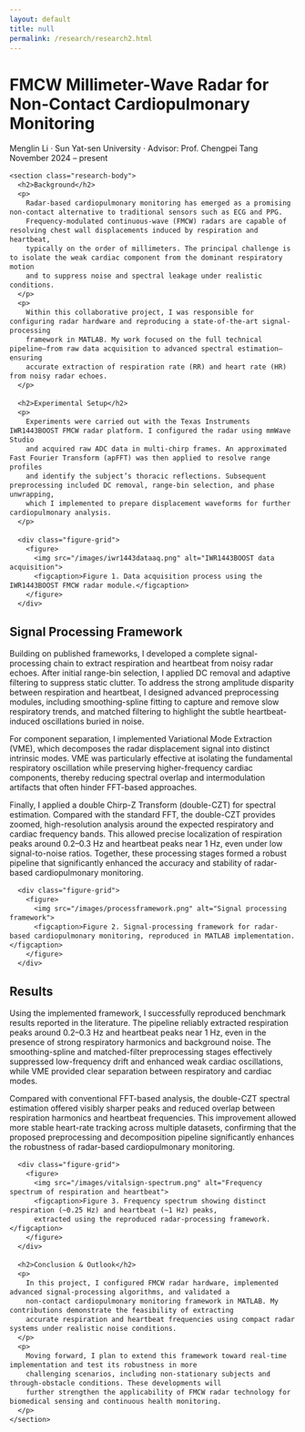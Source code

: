 ```yaml
---
layout: default
title: null
permalink: /research/research2.html
---
```


<html lang="en">
<head>
  <meta charset="UTF-8">
  <title>FMCW Millimeter-Wave Radar for Non-Contact Cardiopulmonary Monitoring</title>
  <link rel="stylesheet" href="research.css">
  <!-- MathJax -->
  <script src="https://polyfill.io/v3/polyfill.min.js?features=es6"></script>
  <script id="MathJax-script" async
    src="https://cdn.jsdelivr.net/npm/mathjax@3/es5/tex-mml-chtml.js">
  </script>
</head>
<body>
<div id="research-detail">
  <div class="content-card">
    <h1 class="page__title">
      FMCW Millimeter-Wave Radar for Non-Contact Cardiopulmonary Monitoring
    </h1>
    <p class="meta">
      Menglin Li · Sun Yat-sen University · Advisor: Prof. Chengpei Tang<br>
      November 2024 – present
    </p>

    <section class="research-body">
      <h2>Background</h2>
      <p>
        Radar-based cardiopulmonary monitoring has emerged as a promising non-contact alternative to traditional sensors such as ECG and PPG. 
        Frequency-modulated continuous-wave (FMCW) radars are capable of resolving chest wall displacements induced by respiration and heartbeat, 
        typically on the order of millimeters. The principal challenge is to isolate the weak cardiac component from the dominant respiratory motion 
        and to suppress noise and spectral leakage under realistic conditions.
      </p>
      <p>
        Within this collaborative project, I was responsible for configuring radar hardware and reproducing a state-of-the-art signal-processing 
        framework in MATLAB. My work focused on the full technical pipeline—from raw data acquisition to advanced spectral estimation—ensuring 
        accurate extraction of respiration rate (RR) and heart rate (HR) from noisy radar echoes.
      </p>

      <h2>Experimental Setup</h2>
      <p>
        Experiments were carried out with the Texas Instruments IWR1443BOOST FMCW radar platform. I configured the radar using mmWave Studio 
        and acquired raw ADC data in multi-chirp frames. An approximated Fast Fourier Transform (apFFT) was then applied to resolve range profiles 
        and identify the subject’s thoracic reflections. Subsequent preprocessing included DC removal, range-bin selection, and phase unwrapping, 
        which I implemented to prepare displacement waveforms for further cardiopulmonary analysis.
      </p>

      <div class="figure-grid">
        <figure>
          <img src="/images/iwr1443dataaq.png" alt="IWR1443BOOST data acquisition">
          <figcaption>Figure 1. Data acquisition process using the IWR1443BOOST FMCW radar module.</figcaption>
        </figure>
      </div>

<h2>Signal Processing Framework</h2>
<p>
  Building on published frameworks, I developed a complete signal-processing chain to extract respiration and heartbeat from noisy radar echoes. 
  After initial range-bin selection, I applied DC removal and adaptive filtering to suppress static clutter. 
  To address the strong amplitude disparity between respiration and heartbeat, I designed advanced preprocessing modules, 
  including smoothing-spline fitting to capture and remove slow respiratory trends, and matched filtering to highlight 
  the subtle heartbeat-induced oscillations buried in noise.
</p>
<p>
  For component separation, I implemented Variational Mode Extraction (VME), which decomposes the radar displacement signal into 
  distinct intrinsic modes. VME was particularly effective at isolating the fundamental respiratory oscillation while preserving 
  higher-frequency cardiac components, thereby reducing spectral overlap and intermodulation artifacts that often hinder FFT-based approaches.
</p>
<p>
  Finally, I applied a double Chirp-Z Transform (double-CZT) for spectral estimation. Compared with the standard FFT, 
  the double-CZT provides zoomed, high-resolution analysis around the expected respiratory and cardiac frequency bands. 
  This allowed precise localization of respiration peaks around 0.2–0.3 Hz and heartbeat peaks near 1 Hz, even under 
  low signal-to-noise ratios. Together, these processing stages formed a robust pipeline that significantly enhanced the 
  accuracy and stability of radar-based cardiopulmonary monitoring.
</p>


      <div class="figure-grid">
        <figure>
          <img src="/images/processframework.png" alt="Signal processing framework">
          <figcaption>Figure 2. Signal-processing framework for radar-based cardiopulmonary monitoring, reproduced in MATLAB implementation.</figcaption>
        </figure>
      </div>

<h2>Results</h2>
<p>
  Using the implemented framework, I successfully reproduced benchmark results reported in the literature. 
  The pipeline reliably extracted respiration peaks around 0.2–0.3 Hz and heartbeat peaks near 1 Hz, even in the presence of 
  strong respiratory harmonics and background noise. The smoothing-spline and matched-filter preprocessing stages 
  effectively suppressed low-frequency drift and enhanced weak cardiac oscillations, while VME provided clear separation 
  between respiratory and cardiac modes.
</p>
<p>
  Compared with conventional FFT-based analysis, the double-CZT spectral estimation offered visibly sharper peaks 
  and reduced overlap between respiration harmonics and heartbeat frequencies. This improvement allowed more stable 
  heart-rate tracking across multiple datasets, confirming that the proposed preprocessing and decomposition pipeline 
  significantly enhances the robustness of radar-based cardiopulmonary monitoring.
</p>


      <div class="figure-grid">
        <figure>
          <img src="/images/vitalsign-spectrum.png" alt="Frequency spectrum of respiration and heartbeat">
          <figcaption>Figure 3. Frequency spectrum showing distinct respiration (~0.25 Hz) and heartbeat (~1 Hz) peaks, 
          extracted using the reproduced radar-processing framework.</figcaption>
        </figure>
      </div>

      <h2>Conclusion & Outlook</h2>
      <p>
        In this project, I configured FMCW radar hardware, implemented advanced signal-processing algorithms, and validated a 
        non-contact cardiopulmonary monitoring framework in MATLAB. My contributions demonstrate the feasibility of extracting 
        accurate respiration and heartbeat frequencies using compact radar systems under realistic noise conditions.
      </p>
      <p>
        Moving forward, I plan to extend this framework toward real-time implementation and test its robustness in more 
        challenging scenarios, including non-stationary subjects and through-obstacle conditions. These developments will 
        further strengthen the applicability of FMCW radar technology for biomedical sensing and continuous health monitoring.
      </p>
    </section>
  </div>
</div>
</body>
</html>
